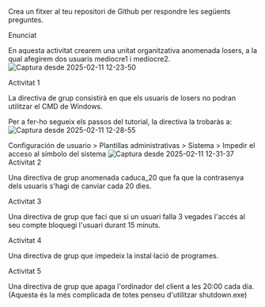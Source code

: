 Crea un fitxer al teu repositori de Github per respondre les següents preguntes.

Enunciat

En aquesta activitat crearem una unitat organitzativa anomenada losers, a la qual afegirem dos usuaris mediocre1 i mediocre2.
![Captura desde 2025-02-11 12-23-50](https://github.com/user-attachments/assets/0478b4ec-4f55-4ca2-99ef-29d7cbad2030)

Activitat 1

La directiva de grup consistirà en que els usuaris de losers no podran utilitzar el CMD de Windows.

Per a fer-ho segueix els passos del tutorial, la directiva la trobaràs a:
![Captura desde 2025-02-11 12-28-55](https://github.com/user-attachments/assets/262328b7-5151-4f6c-8872-b8669656793a)


Configuración de usuario > Plantillas administrativas > Sistema > Impedir el acceso al símbolo del sistema
![Captura desde 2025-02-11 12-31-37](https://github.com/user-attachments/assets/7742117b-9308-4a52-a869-0d3bb8125f34)
Activitat 2

Una directiva de grup anomenada caduca_20 que fa que la contrasenya dels usuaris s'hagi de canviar cada 20 dies.

Activitat 3

Una directiva de grup que faci que si un usuari falla 3 vegades l'accés al seu compte bloquegi l'usuari durant 15 minuts.

Activitat 4

Una directiva de grup que impedeix la instal·lació de programes.

Activitat 5

Una directiva de grup que apaga l'ordinador del client a les 20:00 cada dia. (Aquesta és la més complicada de totes penseu d'utilitzar shutdown.exe)
